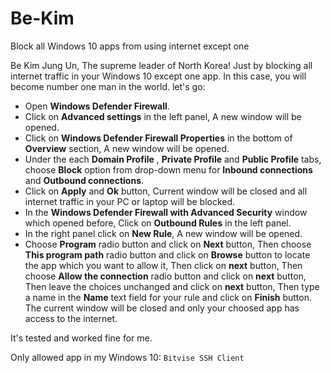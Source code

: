 # Be-Kim
Block all Windows 10 apps from using internet except one

Be Kim Jung Un, The supreme leader of North Korea! Just by blocking all internet traffic in your Windows 10 except one app. In this case, you will become number one man in the world. let's go:

* Open **Windows Defender Firewall**.
* Click on **Advanced settings** in the left panel, A new window will be opened.
* Click on **Windows Defender Firewall Properties** in the bottom of **Overview** section, A new window will be opened.
* Under the each **Domain Profile** , **Private Profile** and **Public Profile** tabs, choose **Block** option from drop-down menu for **Inbound connections** and **Outbound connections**.
* Click on **Apply** and **Ok** button, Current window will be closed and all internet traffic in your PC or laptop will be blocked.
* In the **Windows Defender Firewall with Advanced Security** window which opened before, Click on **Outbound Rules** in the left panel.
* In the right panel click on **New Rule**, A new window will be opened.
* Choose **Program** radio button and click on **Next** button, Then choose **This program path** radio button and click on **Browse** button to locate the app which you want to allow it, Then click on **next** button, Then choose **Allow the connection** radio button and click on **next** button, Then leave the choices unchanged and click on **next** button, Then type a name in the **Name** text field for your rule and click on **Finish** button. The current window will be closed and only your choosed app has access to the internet.

It's tested and worked fine for me. 

Only allowed app in my Windows 10: `Bitvise SSH Client`
